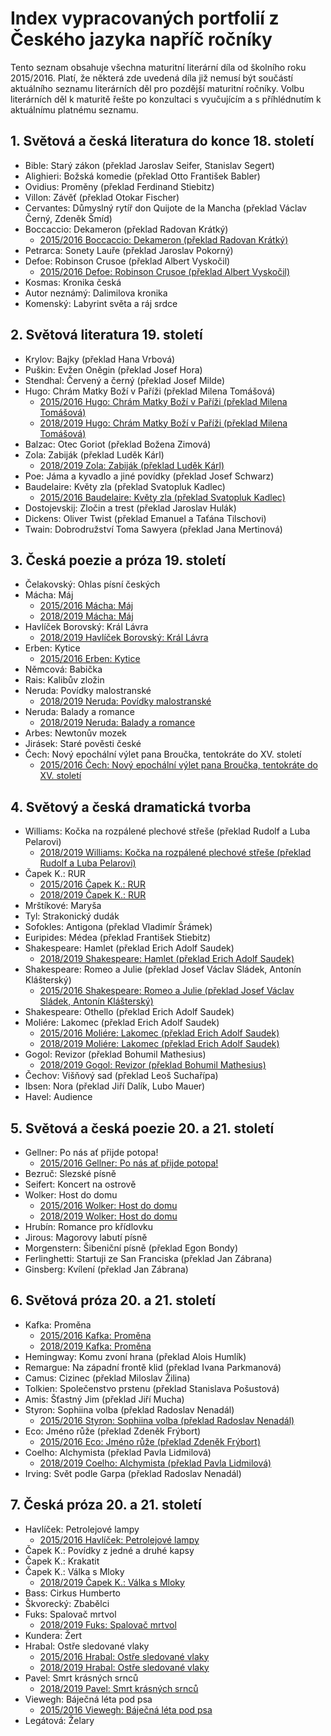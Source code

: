 # Index vypracovaných portfolií z Českého jazyka napříč ročníky

Tento seznam obsahuje všechna maturitní literární díla od školního roku 2015/2016.
Platí, že některá zde uvedená díla již nemusí být součástí aktuálního seznamu literárních děl pro pozdější maturitní ročníky.
Volbu literárních děl k maturitě řešte po konzultaci s vyučujícím a s příhlédnutím k aktuálnímu platnému seznamu.

## 1. Světová a česká literatura do konce 18. století
- Bible: Starý zákon (překlad Jaroslav Seifer, Stanislav Segert)
- Alighieri: Božská komedie (překlad Otto František Babler)
- Ovidius: Proměny (překlad Ferdinand Stiebitz)
- Villon: Závěť (překlad Otokar Fischer)
- Cervantes: Důmyslný rytíř don Quijote de la Mancha (překlad Václav Černý, Zdeněk Šmíd)
- Boccaccio: Dekameron (překlad Radovan Krátký)
  - [2015/2016 Boccaccio: Dekameron (překlad Radovan Krátký)](/2015-2016/cesky-jazyk/dekameron_giovanni-boccaccio.md)
- Petrarca: Sonety Lauře (překlad Jaroslav Pokorný)
- Defoe: Robinson Crusoe (překlad Albert Vyskočil)
  - [2015/2016 Defoe: Robinson Crusoe (překlad Albert Vyskočil)](/2015-2016/cesky-jazyk/robinson-crusoe_daniel-defoe.md)
- Kosmas: Kronika česká
- Autor neznámý: Dalimilova kronika
- Komenský: Labyrint světa a ráj srdce

## 2. Světová literatura 19. století
- Krylov: Bajky (překlad Hana Vrbová)
- Puškin: Evžen Oněgin (překlad Josef Hora)
- Stendhal: Červený a černý (překlad Josef Milde)
- Hugo: Chrám Matky Boží v Paříži (překlad Milena Tomášová)
  - [2015/2016 Hugo: Chrám Matky Boží v Paříži (překlad Milena Tomášová)](/2015-2016/cesky-jazyk/chram-matky-bozi-v-parizi_victor-hugo.md)
  - [2018/2019 Hugo: Chrám Matky Boží v Paříži (překlad Milena Tomášová)](/2018-2019/cesky-jazyk/hugo-chram_matky_bozi_v_parizi.md)
- Balzac: Otec Goriot (překlad Božena Zimová)
- Zola: Zabiják (překlad Luděk Kárl)
  - [2018/2019 Zola: Zabiják (překlad Luděk Kárl)](/2018-2019/cesky-jazyk/zola-zabijak.md)
- Poe: Jáma a kyvadlo a jiné povídky (překlad Josef Schwarz)
- Baudelaire: Květy zla (překlad Svatopluk Kadlec)
  - [2015/2016 Baudelaire: Květy zla (překlad Svatopluk Kadlec)](/2015-2016/cesky-jazyk/kvety-zla_charles-baudelaire.md)
- Dostojevskij: Zločin a trest (překlad Jaroslav Hulák)
- Dickens: Oliver Twist (překlad Emanuel a Taťána Tilschovi)
- Twain: Dobrodružství Toma Sawyera (překlad Jana Mertinová)

## 3. Česká poezie a próza 19. století
- Čelakovský: Ohlas písní českých
- Mácha: Máj
  - [2015/2016 Mácha: Máj](/2015-2016/cesky-jazyk/maj_karel-hynek-macha.md)
  - [2018/2019 Mácha: Máj](/2018-2019/cesky-jazyk/macha-maj.md)
- Havlíček Borovský: Král Lávra
  - [2018/2019 Havlíček Borovský: Král Lávra](/2018-2019/cesky-jazyk/karel-havlicek-borovsky_kral-lavra.md)
- Erben: Kytice
  - [2015/2016 Erben: Kytice](/2015-2016/cesky-jazyk/kytice_karel-jaromir-erben.md)
- Němcová: Babička
- Rais: Kalibův zložin
- Neruda: Povídky malostranské
  - [2018/2019 Neruda: Povídky malostranské](/2018-2019/cesky-jazyk/neruda-povidky_malostranske.md)
- Neruda: Balady a romance
  - [2018/2019 Neruda: Balady a romance](/2018-2019/cesky-jazyk/neruda-balady_a_romance.md)
- Arbes: Newtonův mozek
- Jirásek: Staré pověsti české
- Čech: Nový epochální výlet pana Broučka, tentokráte do XV. století
  - [2015/2016 Čech: Nový epochální výlet pana Broučka, tentokráte do XV. století](/2015-2016/cesky-jazyk/novy-epochalni-vylet-pana-broucka_svatopluk-cech.md)

## 4. Světový a česká dramatická tvorba
- Williams: Kočka na rozpálené plechové střeše (překlad Rudolf a Luba Pelarovi)
  - [2018/2019 Williams: Kočka na rozpálené plechové střeše (překlad Rudolf a Luba Pelarovi)](/2018-2019/cesky-jazyk/williams-kocka_na_rozpalene_plechove_strese.md)
- Čapek K.: RUR
  - [2015/2016 Čapek K.: RUR](/2015-2016/cesky-jazyk/rur_karel-capek.md)
  - [2018/2019 Čapek K.: RUR](/2018-2019/cesky-jazyk/karel-capek_rur.md)
- Mrštíkové: Maryša
- Tyl: Strakonický dudák
- Sofokles: Antigona (překlad Vladimír Šrámek)
- Euripides: Médea (překlad František Stiebitz)
- Shakespeare: Hamlet (překlad Erich Adolf Saudek)
  - [2018/2019 Shakespeare: Hamlet (překlad Erich Adolf Saudek)](/2018-2019/cesky-jazyk/shakespeare-hamlet.md)
- Shakespeare: Romeo a Julie (překlad Josef Václav Sládek, Antonín Klášterský)
  - [2015/2016 Shakespeare: Romeo a Julie (překlad Josef Václav Sládek, Antonín Klášterský)](/2015-2016/cesky-jazyk/romeo-a-julie_shakespeare.md)
- Shakespeare: Othello (překlad Erich Adolf Saudek)
- Moliére: Lakomec (překlad Erich Adolf Saudek)
  - [2015/2016 Moliére: Lakomec (překlad Erich Adolf Saudek)](/2015-2016/cesky-jazyk/lakomec_moliere.md)
  - [2018/2019 Moliére: Lakomec (překlad Erich Adolf Saudek)](/2018-2019/cesky-jazyk/moliere-lakomec.md)
- Gogol: Revizor (překlad Bohumil Mathesius)
  - [2018/2019 Gogol: Revizor (překlad Bohumil Mathesius)](/2018-2019/cesky-jazyk/gogol-revizor.md)
- Čechov: Višňový sad (překlad Leoš Suchařípa)
- Ibsen: Nora (překlad Jiří Dalík, Lubo Mauer)
- Havel: Audience

## 5. Světová a česká poezie 20. a 21. století
- Gellner: Po nás ať přijde potopa!
  - [2015/2016 Gellner: Po nás ať přijde potopa!](/2015-2016/cesky-jazyk/po-nas-at-prijde-potopa_frantisek-gellner.md)
- Bezruč: Slezské písně
- Seifert: Koncert na ostrově
- Wolker: Host do domu
  - [2015/2016 Wolker: Host do domu](/2015-2016/cesky-jazyk/host-do-domu_jiri-wolker.md)
  - [2018/2019 Wolker: Host do domu](/2018-2019/cesky-jazyk/wolker-host_do_domu.md)
- Hrubín: Romance pro křídlovku
- Jirous: Magorovy labutí písně
- Morgenstern: Šibeniční písně (překlad Egon Bondy)
- Ferlinghetti: Startuji ze San Franciska (překlad Jan Zábrana)
- Ginsberg: Kvílení (překlad Jan Zábrana)

## 6. Světová próza 20. a 21. století
- Kafka: Proměna
  - [2015/2016 Kafka: Proměna](/2015-2016/cesky-jazyk/promena_franz-kafka.md)
  - [2018/2019 Kafka: Proměna](/2018-2019/cesky-jazyk/kafka-promena.md)
- Hemingway: Komu zvoní hrana (překlad Alois Humlík)
- Remargue: Na západní frontě klid (překlad Ivana Parkmanová)
- Camus: Cizinec (překlad Miloslav Žilina)
- Tolkien: Společenstvo prstenu (překlad Stanislava Pošustová)
- Amis: Šťastný Jim (překlad Jiří Mucha)
- Styron: Sophiina volba (překlad Radoslav Nenadál)
  - [2015/2016 Styron: Sophiina volba (překlad Radoslav Nenadál)](/2015-2016/cesky-jazyk/sophiina-volba_william-styron.md)
- Eco: Jméno růže (překlad Zdeněk Frýbort)
  - [2015/2016 Eco: Jméno růže (překlad Zdeněk Frýbort)](/2015-2016/cesky-jazyk/jmeno-ruze_umberto-eco.md)
- Coelho: Alchymista (překlad Pavla Lidmilová)
  - [2018/2019 Coelho: Alchymista (překlad Pavla Lidmilová)](/2018-2019/cesky-jazyk/coelho-alchymista.md)
- Irving: Svět podle Garpa (překlad Radoslav Nenadál)

## 7. Česká próza 20. a 21. století
- Havlíček: Petrolejové lampy
  - [2015/2016 Havlíček: Petrolejové lampy](/2015-2016/cesky-jazyk/petrolejove-lampy_jaroslav-havlicek.md)
- Čapek K.: Povídky z jedné a druhé kapsy
- Čapek K.: Krakatit
- Čapek K.: Válka s Mloky
  - [2018/2019 Čapek K.: Válka s Mloky](/2018-2019/cesky-jazyk/karel-capek_valka-s-mloky.md)
- Bass: Cirkus Humberto
- Škvorecký: Zbabělci
- Fuks: Spalovač mrtvol
  - [2018/2019 Fuks: Spalovač mrtvol](/2018-2019/cesky-jazyk/fuks_spalovac-mrtvol.md)
- Kundera: Žert
- Hrabal: Ostře sledované vlaky
  - [2015/2016 Hrabal: Ostře sledované vlaky](/2015-2016/cesky-jazyk/ostre-sledovane-vlaky_bohumil-hrabal.md)
  - [2018/2019 Hrabal: Ostře sledované vlaky](/2018-2019/cesky-jazyk/bohumil-hrabal_ostre-sledovane-vlaky.md)
- Pavel: Smrt krásných srnců
  - [2018/2019 Pavel: Smrt krásných srnců](/2018-2019/cesky-jazyk/ota-pavel_smrt-krasnych-srncu.md)
- Viewegh: Báječná léta pod psa
  - [2015/2016 Viewegh: Báječná léta pod psa](/2015-2016/cesky-jazyk/bajecna-leta-pod-psa_michal-viewegh.md)
- Legátová: Želary
